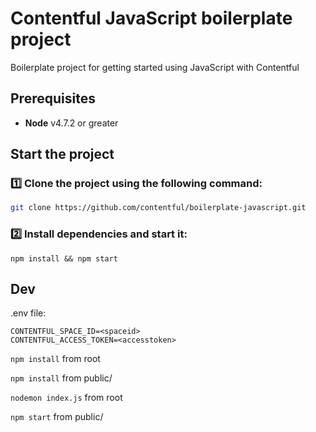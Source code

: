# Contentful JavaScript boilerplate project

Boilerplate project for getting started using JavaScript with Contentful

## Prerequisites

-   **Node** v4.7.2 or greater

## Start the project

### :one: Clone the project using the following command:

```bash
git clone https://github.com/contentful/boilerplate-javascript.git
```
### :two: Install dependencies and start it:

```shell
npm install && npm start
```

## Dev

.env file:
```
CONTENTFUL_SPACE_ID=<spaceid>
CONTENTFUL_ACCESS_TOKEN=<accesstoken>
```

`npm install` from root

`npm install` from public/

`nodemon index.js` from root

`npm start` from public/
